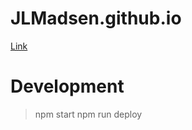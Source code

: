 # JLMadsen.github.io

<a href="https://jlmadsen.github.io">Link</a>

# Development

> npm start
> npm run deploy
